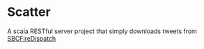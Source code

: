 # Scatter
A scala RESTful server project that simply downloads tweets from [SBCFireDispatch](https://twitter.com/SBCFireDispatch)
